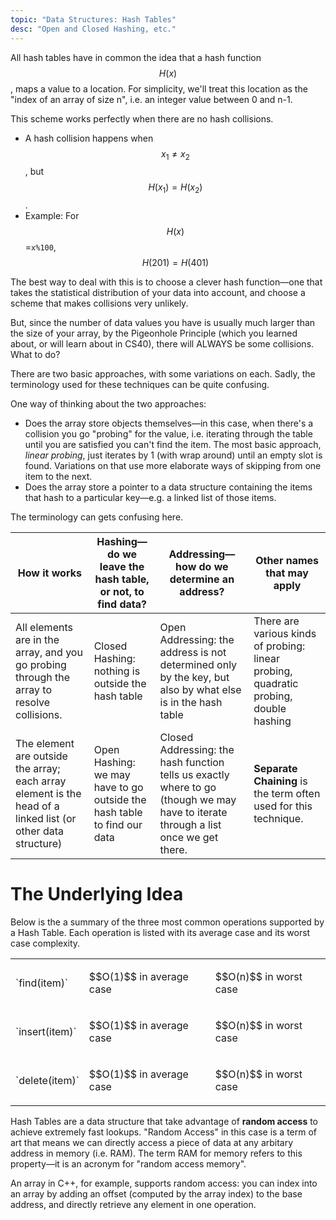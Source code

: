 ```yaml
---
topic: "Data Structures: Hash Tables"
desc: "Open and Closed Hashing, etc."
---
```


All hash tables have in common the idea that a hash function $$H(x)$$, maps a value to a location.   For simplicity, we'll treat this location as the "index of an array of size n", i.e. an integer value between 0 and n-1.

This scheme works perfectly when there are no hash collisions.
* A hash collision happens when $$x_1\ne x_2$$, but  $$H(x_1)=H(x_2)$$.
* Example: For $$H(x)$$=`x%100`, $$H(201)=H(401)$$

The best way to deal with this is to choose a clever hash function&mdash;one that takes the statistical distribution of your data into account, and choose a scheme that makes collisions very unlikely.     

But, since the number of data values you have is usually much larger than the size of your array, by the Pigeonhole Principle (which you learned about, or will learn about in CS40), there will ALWAYS be some collisions.  What to do?   

There are two basic approaches, with some variations on each. Sadly, the terminology used for these techniques can be quite confusing.

One way of thinking about the two approaches:
* Does the array store objects themselves&mdash;in this case, when there's a collision you go "probing" for the value, i.e. iterating through the table until you are satisfied you can't find the item.  The most basic approach, <em>linear probing</em>, just iterates by 1 (with wrap around) until an empty slot is found.   Variations on that use more elaborate ways of skipping from one item to the next.
* Does the array store a pointer to a data structure containing the items that hash to a particular key&mdash;e.g. a linked list of those items.

The terminology can gets confusing here.   

| How it works | Hashing&mdash;do we leave the hash table, or not, to find data? | Addressing&mdash;how do we determine an address? | Other names that may apply |
|--|--|--|--|
| All elements are in the array, and you go probing through the array to resolve collisions. | Closed Hashing: nothing is outside the hash table | Open Addressing: the address is not determined only by the key, but also by what else is in the hash table | There are various kinds of probing: linear probing, quadratic probing, double hashing |
| The element are outside the array; each array element is the head of a linked list (or other data structure) | Open Hashing: we may have to go outside the hash table to find our data | Closed Addressing: the hash function tells us exactly where to go (though we may have to iterate through a list once we get there. | <b>Separate Chaining</b> is the term often used for this technique. |


# The Underlying Idea 

Below is the a summary of the three most common operations supported by a Hash Table. Each operation is listed with its average case and its worst case complexity.

<div style="text-indent: 50px; font-size:130%" id="ADT">
<table>
  <tr>
     <td>
       <p> `find(item)` </p> 
    </td>
    <td>
       <p> $$O(1)$$ in average case </p>
     </td>
    <td>
       <p> $$O(n)$$ in worst case </p>
    </td>
  </tr>
  <tr>
     <td>
       <p> `insert(item)` </p>
    </td>
    <td>
       <p> $$O(1)$$ in average case </p>
     </td>
     <td>
       <p> $$O(n)$$ in worst case </p>
     </td>
  </tr>
  <tr> 
     <td>
       <p> `delete(item)` </p>
    </td>
    <td>
       <p> $$O(1)$$ in average case </p>
     </td>
     <td>
       <p> $$O(n)$$ in worst case </p>
     </td>
  </tr>
</table>
</div> 

Hash Tables are a data structure that take advantage of <b>random access</b> to achieve extremely fast lookups. "Random Access" in this case is a term of art that means we can directly access a piece of data at any arbitary address in memory (i.e. RAM).     The term RAM for memory refers to this property&mdash;it is an acronym for "random access memory".

An array in C++, for example, supports random access: you can index into an array by adding an offset (computed by the array index) to the base address, and directly retrieve any element in one operation.




